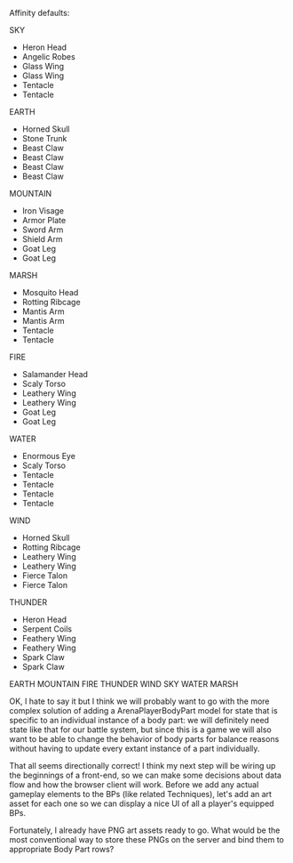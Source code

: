 Affinity defaults:

SKY
  * Heron Head
  * Angelic Robes
  * Glass Wing
  * Glass Wing
  * Tentacle
  * Tentacle

EARTH
  * Horned Skull
  * Stone Trunk
  * Beast Claw
  * Beast Claw
  * Beast Claw
  * Beast Claw

MOUNTAIN
  * Iron Visage
  * Armor Plate
  * Sword Arm
  * Shield Arm
  * Goat Leg
  * Goat Leg

MARSH
  * Mosquito Head
  * Rotting Ribcage
  * Mantis Arm
  * Mantis Arm
  * Tentacle
  * Tentacle

FIRE
  * Salamander Head
  * Scaly Torso
  * Leathery Wing
  * Leathery Wing
  * Goat Leg
  * Goat Leg

WATER
  * Enormous Eye
  * Scaly Torso
  * Tentacle
  * Tentacle
  * Tentacle
  * Tentacle

WIND
  * Horned Skull
  * Rotting Ribcage
  * Leathery Wing
  * Leathery Wing
  * Fierce Talon
  * Fierce Talon

THUNDER
  * Heron Head
  * Serpent Coils
  * Feathery Wing
  * Feathery Wing
  * Spark Claw
  * Spark Claw

EARTH
  MOUNTAIN
FIRE
  THUNDER
WIND
  SKY
WATER
  MARSH

  OK, I hate to say it but I think we will probably want to go with the more complex solution of adding a ArenaPlayerBodyPart model for state that is specific to an individual instance of a body part: we will definitely need state like that for our battle system, but since this is a game we will also want to be able to change the behavior of body parts for balance reasons without having to update every extant instance of a part individually.

That all seems directionally correct! I think my next step will be wiring up the beginnings of a front-end, so we can make some decisions about data flow and how the browser client will work. Before we add any actual gameplay elements to the BPs (like related Techniques), let's add an art asset for each one so we can display a nice UI of all a player's equipped BPs.

Fortunately, I already have PNG art assets ready to go. What would be the most conventional way to store these PNGs on the server and bind them to appropriate Body Part rows?